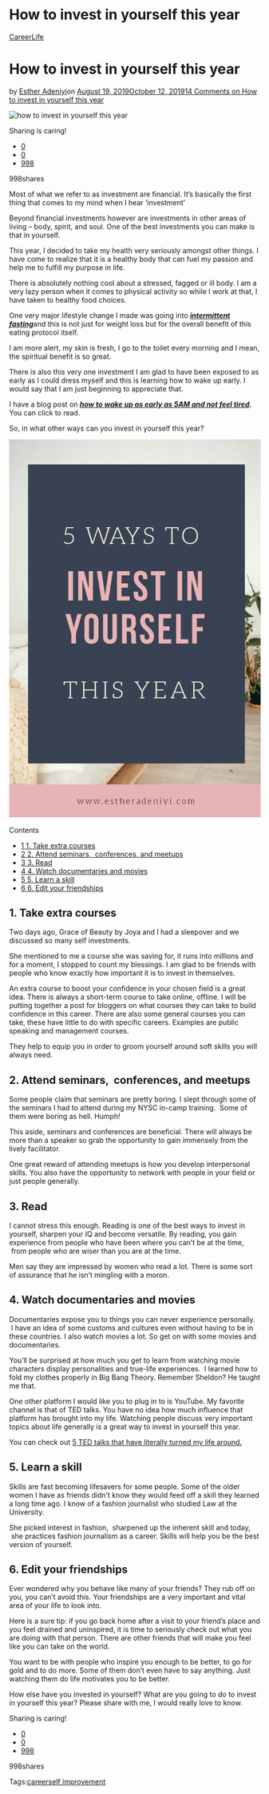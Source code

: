 # How to invest in yourself this year

[Career](https://estheradeniyi.com/category/career/)[Life](https://estheradeniyi.com/category/life/)
# How to invest in yourself this year

by [Esther Adeniyi](https://estheradeniyi.com/author/esther-adeniyi/)on [August 19, 2019October 12, 2019](https://estheradeniyi.com/ways-to-invest-in-yourself/)[14 Comments on How to invest in yourself this year](https://estheradeniyi.com/ways-to-invest-in-yourself/#comments)

![how to invest in yourself this year](https://estheradeniyi.com/wp-content/uploads/2019/08/how-to-invest-in-yourself-this-year-925x540.jpeg)

Sharing is caring!

- [0](https://www.facebook.com/sharer/sharer.php?u=https%3A%2F%2Festheradeniyi.com%2Fways-to-invest-in-yourself%2F&amp;t=How%20to%20invest%20in%20yourself%20this%20year)
- [0](https://twitter.com/intent/tweet?text=How%20to%20invest%20in%20yourself%20this%20year&amp;url=https%3A%2F%2Festheradeniyi.com%2Fways-to-invest-in-yourself%2F)
- [998](#)

998shares

Most of what we refer to as investment are financial. It&#x2019;s basically the first thing that comes to my mind when I hear &#x2018;investment&#x2019;

Beyond financial investments however are investments in other areas of living &#x2013; body, spirit, and soul. One of the best investments you can make is that in yourself.

This year, I decided to take my health very seriously amongst other things. I have come to realize that it is a healthy body that can fuel my passion and help me to fulfill my purpose in life.

There is absolutely nothing cool about a stressed, fagged or ill body. I am a very lazy person when it comes to physical activity so while I work at that, I have taken to healthy food choices.

One very major lifestyle change I made was going into [***intermittent fasting***](https://estheradeniyi.com/intermittent-fasting-to-lose-belly-fat/)and this is not just for weight loss but for the overall benefit of this eating protocol itself.

I am more alert, my skin is fresh, I go to the toilet every morning and I mean, the spiritual benefit is so great.

There is also this very one investment I am glad to have been exposed to as early as I could dress myself and this is learning how to wake up early. I would say that I am just beginning to appreciate that.

I have a blog post on ***[how to wake up as early as 5AM and not feel tired](https://estheradeniyi.com/waking-up-at-5-am-literally-changed-my-life/).*** You can click to read.

So, in what other ways can you invest in yourself this year?

![5 ways to invest in yourself this year](images\20190330_104411_0001.png)

Contents

- [1 1. Take extra courses](#1_Take_extra_courses)
- [2 2. Attend seminars, &#xA0;conferences, and meetups](#2_Attend_seminars_nbspconferences_and_meetups)
- [3 3. Read](#3_Read)
- [4 4. Watch documentaries and movies](#4_Watch_documentaries_and_movies)
- [5 5. Learn a skill](#5_Learn_a_skill)
- [6 6. Edit your friendships](#6_Edit_your_friendships)

## 1. Take extra courses

Two days ago, Grace of Beauty by Joya and I had a sleepover and we discussed so many self investments.

She mentioned to me a course she was saving for, it runs into millions and for a moment, I stopped to count my blessings. I am glad to be friends with people who know exactly how important it is to invest in themselves.

An extra course to boost your confidence in your chosen field is a great idea. There is always a short-term course to take online, offline. I will be putting together a post for bloggers on what courses they can take to build confidence in this career. There are also some general courses you can take, these have little to do with specific careers. Examples are public speaking and management courses.

They help to equip you in order to groom yourself around soft skills you will always need.

## 2. Attend seminars, &#xA0;conferences, and meetups

Some people claim that seminars are pretty boring. I slept through some of the seminars I had to attend during my NYSC in-camp training. &#xA0;Some of them were boring as hell. Humph!&#xA0;

This aside, seminars and conferences are beneficial. There will always be more than a speaker so grab the opportunity to gain immensely from the lively facilitator.

One great reward of attending meetups is how you develop interpersonal skills. You also have the opportunity to network with people in your field or just people generally.

## 3. Read

I cannot stress this enough. Reading is one of the best ways to invest in yourself, sharpen your IQ and become versatile. By reading, you gain experience from people who have been where you can&#x2019;t be at the time, &#xA0;from people who are wiser than you are at the time.

Men say they are impressed by women who read a lot. There is some sort of assurance that he isn&#x2019;t mingling with a moron.

## 4. Watch documentaries and movies

Documentaries expose you to things you can never experience personally. &#xA0;I have an idea of some customs and cultures even without having to be in these countries. I also watch movies a lot. So get on with some movies and documentaries. &#xA0;

You&#x2019;ll be surprised at how much you get to learn from watching movie characters display personalities and true-life experiences. &#xA0;I learned how to fold my clothes properly in Big Bang Theory. Remember Sheldon? He taught me that.

One other platform I would like you to plug in to is YouTube. My favorite channel is that of TED talks. You have no idea how much influence that platform has brought into my life. Watching people discuss very important topics about life generally is a great way to invest in yourself this year.

You can check out [5 TED talks that have literally turned my life around.](https://estheradeniyi.com/5-ted-talks-that-have-literally-turned-my-life-around/)

## 5. Learn a skill

Skills are fast becoming lifesavers for some people. Some of the older women I have as friends didn&#x2019;t know they would feed off a skill they learned a long time ago. I know of a fashion journalist who studied Law at the University.

She picked interest in fashion, &#xA0;sharpened up the inherent skill and today, &#xA0;she practices fashion journalism as a career. Skills will help you be the best version of yourself.

## 6. Edit your friendships

Ever wondered why you behave like many of your friends? They rub off on you, you can&#x2019;t avoid this. Your friendships are a very important and vital area of your life to look into.&#xA0;

Here is a sure tip: if you go back home after a visit to your friend&#x2019;s place and you feel drained and uninspired, it is time to seriously check out what you are doing with that person. There are other friends that will make you feel like you can take on the world.&#xA0;

You want to be with people who inspire you enough to be better, to go for gold and to do more. Some of them don&#x2019;t even have to say anything. Just watching them do life motivates you to be better.&#xA0;

How else have you invested in yourself? What are you going to do to invest in yourself this year? Please share with me, I would really love to know.

Sharing is caring!

- [0](https://www.facebook.com/sharer/sharer.php?u=https%3A%2F%2Festheradeniyi.com%2Fways-to-invest-in-yourself%2F&amp;t=How%20to%20invest%20in%20yourself%20this%20year)
- [0](https://twitter.com/intent/tweet?text=How%20to%20invest%20in%20yourself%20this%20year&amp;url=https%3A%2F%2Festheradeniyi.com%2Fways-to-invest-in-yourself%2F)
- [998](#)

998shares

Tags:[career](https://estheradeniyi.com/tag/career/)[self improvement](https://estheradeniyi.com/tag/self-improvement/)